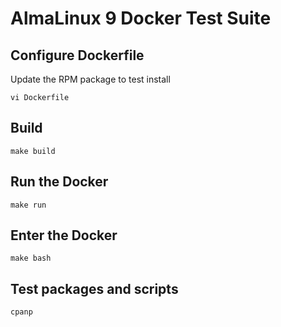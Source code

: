 # AlmaLinux 9 Docker Test Suite

## Configure Dockerfile

Update the RPM package to test install

`vi Dockerfile`

## Build

`make build`

## Run the Docker

`make run`

## Enter the Docker

`make bash`

## Test packages and scripts

`cpanp`
